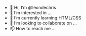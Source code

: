 - 👋 Hi, I’m @leondechris
- 👀 I’m interested in ...
- 🌱 I’m currently learning HTML/CSS
- 💞️ I’m looking to collaborate on ...
- 📫 How to reach me ...

<!---
leondechris/leondechris is a ✨ special ✨ repository because its `README.md` (this file) appears on your GitHub profile.
You can click the Preview link to take a look at your changes.
--->
